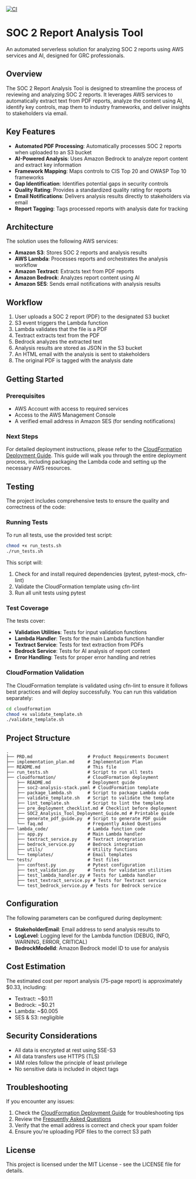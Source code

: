 [![CI](https://github.com/ajy0127/soc2_report_reviewer/actions/workflows/ci.yml/badge.svg)](https://github.com/ajy0127/soc2_report_reviewer/actions/workflows/ci.yml)

# SOC 2 Report Analysis Tool

An automated serverless solution for analyzing SOC 2 reports using AWS services and AI, designed for GRC professionals.

## Overview

The SOC 2 Report Analysis Tool is designed to streamline the process of reviewing and analyzing SOC 2 reports. It leverages AWS services to automatically extract text from PDF reports, analyze the content using AI, identify key controls, map them to industry frameworks, and deliver insights to stakeholders via email.

## Key Features

- **Automated PDF Processing**: Automatically processes SOC 2 reports when uploaded to an S3 bucket
- **AI-Powered Analysis**: Uses Amazon Bedrock to analyze report content and extract key information
- **Framework Mapping**: Maps controls to CIS Top 20 and OWASP Top 10 frameworks
- **Gap Identification**: Identifies potential gaps in security controls
- **Quality Rating**: Provides a standardized quality rating for reports
- **Email Notifications**: Delivers analysis results directly to stakeholders via email
- **Report Tagging**: Tags processed reports with analysis date for tracking

## Architecture

The solution uses the following AWS services:

- **Amazon S3**: Stores SOC 2 reports and analysis results
- **AWS Lambda**: Processes reports and orchestrates the analysis workflow
- **Amazon Textract**: Extracts text from PDF reports
- **Amazon Bedrock**: Analyzes report content using AI
- **Amazon SES**: Sends email notifications with analysis results

## Workflow

1. User uploads a SOC 2 report (PDF) to the designated S3 bucket
2. S3 event triggers the Lambda function
3. Lambda validates that the file is a PDF
4. Textract extracts text from the PDF
5. Bedrock analyzes the extracted text
6. Analysis results are stored as JSON in the S3 bucket
7. An HTML email with the analysis is sent to stakeholders
8. The original PDF is tagged with the analysis date

## Getting Started

### Prerequisites

- AWS Account with access to required services
- Access to the AWS Management Console
- A verified email address in Amazon SES (for sending notifications)

### Next Steps

For detailed deployment instructions, please refer to the [CloudFormation Deployment Guide](cloudformation/SOC2_Analysis_Tool_Deployment_Guide.md). This guide will walk you through the entire deployment process, including packaging the Lambda code and setting up the necessary AWS resources.

## Testing

The project includes comprehensive tests to ensure the quality and correctness of the code:

### Running Tests

To run all tests, use the provided test script:

```bash
chmod +x run_tests.sh
./run_tests.sh
```

This script will:
1. Check for and install required dependencies (pytest, pytest-mock, cfn-lint)
2. Validate the CloudFormation template using cfn-lint
3. Run all unit tests using pytest

### Test Coverage

The tests cover:
- **Validation Utilities**: Tests for input validation functions
- **Lambda Handler**: Tests for the main Lambda function handler
- **Textract Service**: Tests for text extraction from PDFs
- **Bedrock Service**: Tests for AI analysis of report content
- **Error Handling**: Tests for proper error handling and retries

### CloudFormation Validation

The CloudFormation template is validated using cfn-lint to ensure it follows best practices and will deploy successfully. You can run this validation separately:

```bash
cd cloudformation
chmod +x validate_template.sh
./validate_template.sh
```

## Project Structure

```
.
├── PRD.md                     # Product Requirements Document
├── implementation_plan.md     # Implementation Plan
├── README.md                  # This file
├── run_tests.sh               # Script to run all tests
├── cloudformation/            # CloudFormation deployment
│   ├── README.md              # Deployment guide
│   ├── soc2-analysis-stack.yaml # CloudFormation template
│   ├── package_lambda.sh      # Script to package Lambda code
│   ├── validate_template.sh   # Script to validate the template
│   ├── lint_template.sh       # Script to lint the template
│   ├── pre_deployment_checklist.md # Checklist before deployment
│   ├── SOC2_Analysis_Tool_Deployment_Guide.md # Printable guide
│   ├── generate_pdf_guide.py  # Script to generate PDF guide
│   └── faq.md                 # Frequently Asked Questions
├── lambda_code/               # Lambda function code
│   ├── app.py                 # Main Lambda handler
│   ├── textract_service.py    # Textract integration
│   ├── bedrock_service.py     # Bedrock integration
│   ├── utils/                 # Utility functions
│   └── templates/             # Email templates
└── tests/                     # Test files
    ├── conftest.py            # Pytest configuration
    ├── test_validation.py     # Tests for validation utilities
    ├── test_lambda_handler.py # Tests for Lambda handler
    ├── test_textract_service.py # Tests for Textract service
    └── test_bedrock_service.py # Tests for Bedrock service
```

## Configuration

The following parameters can be configured during deployment:

- **StakeholderEmail**: Email address to send analysis results to
- **LogLevel**: Logging level for the Lambda function (DEBUG, INFO, WARNING, ERROR, CRITICAL)
- **BedrockModelId**: Amazon Bedrock model ID to use for analysis

## Cost Estimation

The estimated cost per report analysis (75-page report) is approximately $0.33, including:
- Textract: ~$0.11
- Bedrock: ~$0.21
- Lambda: ~$0.005
- SES & S3: negligible

## Security Considerations

- All data is encrypted at rest using SSE-S3
- All data transfers use HTTPS (TLS)
- IAM roles follow the principle of least privilege
- No sensitive data is included in object tags

## Troubleshooting

If you encounter any issues:

1. Check the [CloudFormation Deployment Guide](cloudformation/README.md) for troubleshooting tips
2. Review the [Frequently Asked Questions](cloudformation/faq.md)
3. Verify that the email address is correct and check your spam folder
4. Ensure you're uploading PDF files to the correct S3 path

## License

This project is licensed under the MIT License - see the LICENSE file for details. 
